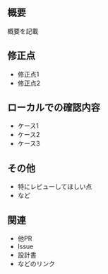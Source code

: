 ## 概要
概要を記載

## 修正点
- 修正点1
- 修正点2

## ローカルでの確認内容
- ケース1
- ケース2
- ケース3

## その他
- 特にレビューしてほしい点
- など

## 関連
- 他PR
- Issue
- 設計書
- などのリンク
